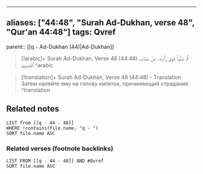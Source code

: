 
---
aliases: ["44:48", "Surah Ad-Dukhan, verse 48", "Qur'an 44:48"]
tags: Qvref
---

parent:: [[q - Ad-Dukhan (44)|Ad-Dukhan]]

> [!arabic]+ Surah Ad-Dukhan, Verse 48 (44:48)
> <span class="quran-arabic">ثُمَّ صُبُّوا۟ فَوْقَ رَأْسِهِۦ مِنْ عَذَابِ ٱلْحَمِيمِ</span>
^arabic

> [!translation]+ Surah Ad-Dukhan, Verse 48 (44:48) - Translation
> Затем налейте ему на голову кипяток, причиняющий страдания.
^translation



## Related notes
```dataview
LIST from [[q - 44 - 48]]
WHERE !contains(file.name, "q - ")
SORT file.name ASC
```

### Related verses (footnote backlinks)
```dataview
LIST FROM [[q - 44 - 48]] AND #Qvref
SORT file.name ASC
```

